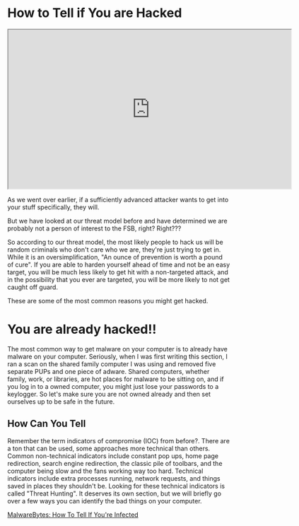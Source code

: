 # How to Tell if You are Hacked

<iframe allowfullscreen height="360" src="https://www.youtube.com/embed/1lFkFZPcYKI?wmode=opaque" width="640"></iframe>  

As we went over earlier, if a sufficiently advanced attacker wants to
get into your stuff specifically, they will.

But we have looked at our threat model before and have determined we are
probably not a person of interest to the FSB, right? Right???

So according to our threat model, the most likely people to hack us will
be random criminals who don't care who we are, they're just trying to
get in. While it is an oversimplification, "An ounce of prevention is
worth a pound of cure". If you are able to harden yourself ahead of time
and not be an easy target, you will be much less likely to get hit with
a non-targeted attack, and in the possibility that you ever are
targeted, you will be more likely to not get caught off guard.

These are some of the most common reasons you might get hacked.

# You are already hacked!!

The most common way to get malware on your computer is to already have
malware on your computer. Seriously, when I was first writing this
section, I ran a scan on the shared family computer I was using and
removed five separate PUPs and one piece of adware. Shared computers,
whether family, work, or libraries, are hot places for malware to be
sitting on, and if you log in to a owned computer, you might just lose
your passwords to a keylogger. So let's make sure you are not owned
already and then set ourselves up to be safe in the future.

## How Can You Tell

Remember the term indicators of compromise (IOC) from before?. There are
a ton that can be used, some approaches more technical than others.
Common non-technical indicators include constant pop ups, home page
redirection, search engine redirection, the classic pile of toolbars,
and the computer being slow and the fans working way too hard. Technical
indicators include extra processes running, network requests, and things
saved in places they shouldn't be. Looking for these technical
indicators is called "Threat Hunting". It deserves its own section, but
we will briefly go over a few ways you can identify the bad things on
your computer.

<a
href="https://blog.malwarebytes.com/101/2016/05/how-to-tell-if-youre-infected-with-malware/"
rel="noopener" target="_blank">MalwareBytes: How To Tell If You're
Infected</a>
